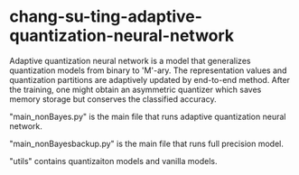 # chang-su-ting-adaptive-quantization-neural-network

Adaptive quantization neural network is a model that generalizes quantization models from binary to 'M'-ary. The representation values and quantization partitions are adaptively updated by end-to-end method. After the training, one might obtain an asymmetric quantizer which saves memory storage but conserves the classified accuracy.

"main_nonBayes.py" is the main file that runs adaptive quantization neural network.

"main_nonBayesbackup.py" is the main file that runs full precision model.

"utils" contains quantizaiton models and vanilla models.
